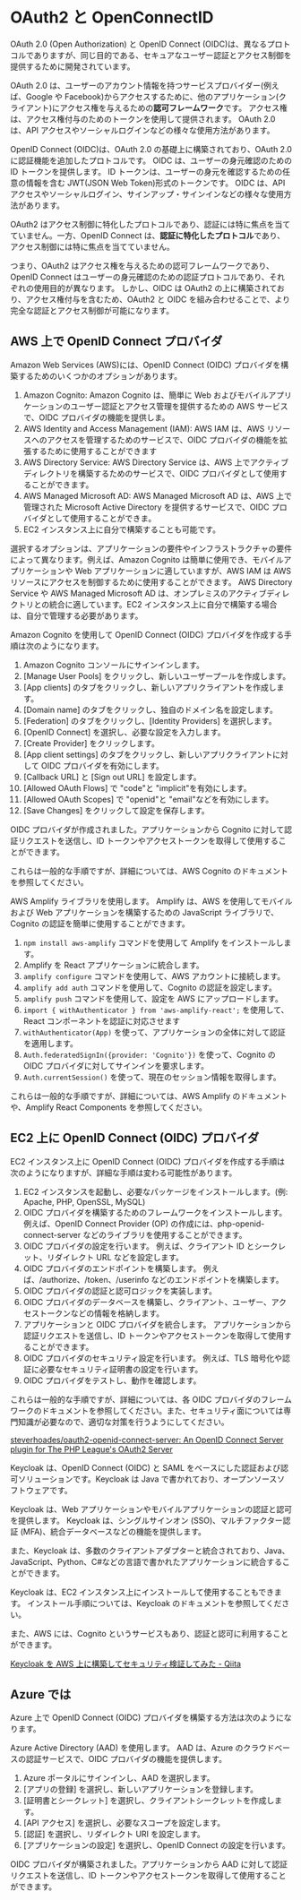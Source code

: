 # OAuth2 と OpenConnectID

OAuth 2.0 (Open Authorization) と OpenID Connect (OIDC)は、異なるプロトコルでありますが、同じ目的である、セキュアなユーザー認証とアクセス制御を提供するために開発されています。

OAuth 2.0 は、ユーザーのアカウント情報を持つサービスプロバイダー(例えば、Google や Facebook)からアクセスするために、他のアプリケーション(クライアント)にアクセス権を与えるための**認可フレームワーク**です。 アクセス権は、アクセス権付与のためのトークンを使用して提供されます。 OAuth 2.0 は、API アクセスやソーシャルログインなどの様々な使用方法があります。

OpenID Connect (OIDC)は、OAuth 2.0 の基礎上に構築されており、OAuth 2.0 に認証機能を追加したプロトコルです。 OIDC は、ユーザーの身元確認のための ID トークンを提供します。 ID トークンは、ユーザーの身元を確認するための任意の情報を含む JWT(JSON Web Token)形式のトークンです。 OIDC は、API アクセスやソーシャルログイン、サインアップ・サインインなどの様々な使用方法があります。

OAuth2 はアクセス制御に特化したプロトコルであり、認証には特に焦点を当てていません。一方、OpenID Connect は、**認証に特化したプロトコル**であり、アクセス制御には特に焦点を当てていません。

つまり、OAuth2 はアクセス権を与えるための認可フレームワークであり、OpenID Connect はユーザーの身元確認のための認証プロトコルであり、それぞれの使用目的が異なります。 しかし、OIDC は OAuth2 の上に構築されており、アクセス権付与を含むため、OAuth2 と OIDC を組み合わせることで、より完全な認証とアクセス制御が可能になります。

## AWS 上で OpenID Connect プロバイダ

Amazon Web Services (AWS)には、OpenID Connect (OIDC) プロバイダを構築するためのいくつかのオプションがあります。

1. Amazon Cognito: Amazon Cognito は、簡単に Web およびモバイルアプリケーションのユーザー認証とアクセス管理を提供するための AWS サービスで、OIDC プロバイダの機能を提供しま。
2. AWS Identity and Access Management (IAM): AWS IAM は、AWS リソースへのアクセスを管理するためのサービスで、OIDC プロバイダの機能を拡張するために使用することができます
3. AWS Directory Service: AWS Directory Service は、AWS 上でアクティブディレクトリを構築するためのサービスで、OIDC プロバイダとして使用することができます。
4. AWS Managed Microsoft AD: AWS Managed Microsoft AD は、AWS 上で管理された Microsoft Active Directory を提供するサービスで、OIDC プロバイダとして使用することができま。
5. EC2 インスタンス上に自分で構築することも可能です。

選択するオプションは、アプリケーションの要件やインフラストラクチャの要件によって異なります。例えば、Amazon Cognito は簡単に使用でき、モバイルアプリケーションや Web アプリケーションに適していますが、AWS IAM は AWS リソースにアクセスを制御するために使用することができます。 AWS Directory Service や AWS Managed Microsoft AD は、オンプレミスのアクティブディレクトリとの統合に適しています。EC2 インスタンス上に自分で構築する場合は、自分で管理する必要があります。

Amazon Cognito を使用して OpenID Connect (OIDC) プロバイダを作成する手順は次のようになります。

1. Amazon Cognito コンソールにサインインします。
1. [Manage User Pools] をクリックし、新しいユーザープールを作成します。
1. [App clients] のタブをクリックし、新しいアプリクライアントを作成します。
1. [Domain name] のタブをクリックし、独自のドメイン名を設定します。
1. [Federation] のタブをクリックし、[Identity Providers] を選択します。
1. [OpenID Connect] を選択し、必要な設定を入力します。
1. [Create Provider] をクリックします。
1. [App client settings] のタブをクリックし、新しいアプリクライアントに対して OIDC プロバイダを有効にします。
1. [Callback URL] と [Sign out URL] を設定します。
1. [Allowed OAuth Flows] で "code"と "implicit"を有効にします。
1. [Allowed OAuth Scopes] で "openid"と "email"などを有効にします。
1. [Save Changes] をクリックして設定を保存します。

OIDC プロバイダが作成されました。アプリケーションから Cognito に対して認証リクエストを送信し、ID トークンやアクセストークンを取得して使用することができます。

これらは一般的な手順ですが、詳細については、AWS Cognito のドキュメントを参照してください。

AWS Amplify ライブラリを使用します。 Amplify は、AWS を使用してモバイルおよび Web アプリケーションを構築するための JavaScript ライブラリで、Cognito の認証を簡単に使用することができます。

1. `npm install aws-amplify` コマンドを使用して Amplify をインストールします。
2. Amplify を React アプリケーションに統合します。
3. `amplify configure` コマンドを使用して、AWS アカウントに接続します。
4. `amplify add auth` コマンドを使用して、Cognito の認証を設定します。
5. `amplify push` コマンドを使用して、設定を AWS にアップロードします。
6. `import { withAuthenticator } from 'aws-amplify-react';` を使用して、React コンポーネントを認証に対応させます
7. `withAuthenticator(App)` を使って、アプリケーションの全体に対して認証を適用します。
8. `Auth.federatedSignIn({provider: 'Cognito'})` を使って、Cognito の OIDC プロバイダに対してサインインを要求します。
9. `Auth.currentSession()` を使って、現在のセッション情報を取得します。

これらは一般的な手順ですが、詳細については、AWS Amplify のドキュメントや、Amplify React Components を参照してください。

## EC2 上に OpenID Connect (OIDC) プロバイダ

EC2 インスタンス上に OpenID Connect (OIDC) プロバイダを作成する手順は次のようになりますが、詳細な手順は変わる可能性があります。

1. EC2 インスタンスを起動し、必要なパッケージをインストールします。(例: Apache, PHP, OpenSSL, MySQL)
1. OIDC プロバイダを構築するためのフレームワークをインストールします。 例えば、OpenID Connect Provider (OP) の作成には、php-openid-connect-server などのライブラリを使用することができます。
1. OIDC プロバイダの設定を行います。 例えば、クライアント ID とシークレット、リダイレクト URL などを設定します。
1. OIDC プロバイダのエンドポイントを構築します。 例えば、/authorize、/token、/userinfo などのエンドポイントを構築します。
1. OIDC プロバイダの認証と認可ロジックを実装します。
1. OIDC プロバイダのデータベースを構築し、クライアント、ユーザー、アクセストークンなどの情報を格納します。
1. アプリケーションと OIDC プロバイダを統合します。 アプリケーションから認証リクエストを送信し、ID トークンやアクセストークンを取得して使用することができます。
1. OIDC プロバイダのセキュリティ設定を行います。 例えば、TLS 暗号化や認証に必要なセキュリティ証明書の設定を行います。
1. OIDC プロバイダをテストし、動作を確認します。

これらは一般的な手順ですが、詳細については、各 OIDC プロバイダのフレームワークのドキュメントを参照してください。また、セキュリティ面については専門知識が必要なので、適切な対策を行うようにしてください。

[steverhoades/oauth2-openid-connect-server: An OpenID Connect Server plugin for The PHP League's OAuth2 Server](https://github.com/steverhoades/oauth2-openid-connect-server)

Keycloak は、OpenID Connect (OIDC) と SAML をベースにした認証および認可ソリューションです。Keycloak は Java で書かれており、オープンソースソフトウェアです。

Keycloak は、Web アプリケーションやモバイルアプリケーションの認証と認可を提供します。 Keycloak は、シングルサインオン (SSO)、マルチファクター認証 (MFA)、統合データベースなどの機能を提供します。

また、Keycloak は、多数のクライアントアダプターと統合されており、Java、JavaScript、Python、C#などの言語で書かれたアプリケーションに統合することができます。

Keycloak は、EC2 インスタンス上にインストールして使用することもできます。 インストール手順については、Keycloak のドキュメントを参照してください。

また、AWS には、Cognito というサービスもあり、認証と認可に利用することができます。

[Keycloak を AWS 上に構築してセキュリティ検証してみた - Qiita](https://qiita.com/HiroyaEnd/items/8656583b31bc912eedb2)

## Azure では

Azure 上で OpenID Connect (OIDC) プロバイダを構築する方法は次のようになります。

Azure Active Directory (AAD) を使用します。 AAD は、Azure のクラウドベースの認証サービスで、OIDC プロバイダの機能を提供します。

1. Azure ポータルにサインインし、AAD を選択します。
1. [アプリの登録] を選択し、新しいアプリケーションを登録します。
1. [証明書とシークレット] を選択し、クライアントシークレットを作成します。
1. [API アクセス] を選択し、必要なスコープを設定します。
1. [認証] を選択し、リダイレクト URI を設定します。
1. [アプリケーションの設定] を選択し、OpenID Connect の設定を行います。

OIDC プロバイダが構築されました。アプリケーションから AAD に対して認証リクエストを送信し、ID トークンやアクセストークンを取得して使用することができます。
